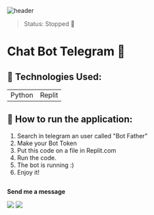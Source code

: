 ![header](https://user-images.githubusercontent.com/97753966/178017553-89f359de-1892-4c2a-ace0-a51754e00a91.png)

> Status: Stopped 🛑

<h1>Chat Bot Telegram 🤖</h1>


## 🧰 Technologies Used:

<table>
  <tr>
    <td>Python</td>
    <td>Replit</td>
  </tr>
<table>
  
  ## 🚀 How to run the application:
  
1) Search in telegram an user called "Bot Father"
2) Make your Bot Token
3) Put this code on a file in Replit.com
4) Run the code.
5) The bot is running :)
6) Enjoy it!
  
  <center><img src=""></center> 
  
    

   **Send me a message** 
  
  <a href = "mailto:pedrosant1905@gmail.com"><img src="https://img.shields.io/badge/-Gmail-%23333?style=for-the-badge&logo=gmail&logoColor=red" target="_blank"></a>
  <a href="https://www.linkedin.com/in/jo%C3%A3o-pedro079/" target="_blank"><img src="https://img.shields.io/badge/-LinkedIn-%230077B5?style=for-the-badge&logo=linkedin&logoColor=white" target="_blank"></a>  
